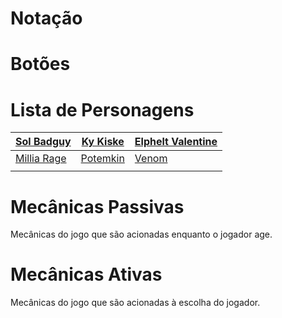 <!-- TITLE: Guilty Gear Xrd -->
<!-- SUBTITLE: Guilty Gear Xrd é o terceiro título principal da franquia Guilty Gear. Desenvolvido pelo estúdio Arc System Works, o jogo foi bem recebido pelas suas técnicas de animação e renderização em 3D que imitavam aparência de animação 2D de forma nunca vista anteriormente. Guilty Gear Xrd no momento está na versão Rev 2, com uma atualização de balancemaento de jogo prevista para Março de 2018.-->

# Notação


# Botões


# Lista de Personagens
| [Sol Badguy](/jogos/guilty-gear-xrd/personagens/sol-badguy)   | [Ky Kiske](/jogos/guilty-gear-xrd/personagens/ky-kiske) | [Elphelt Valentine](/jogos/guilty-gear-xrd/personagens/elphelt-valentine) |
|---------------------------------------------------------------|---------------------------------------------------------|---------------------------------------------------------------------------|
| [Millia Rage](/jogos/guilty-gear-xrd/personagens/millia-rage) | [Potemkin](/jogos/guilty-gear-xrd/personagens/potemkin) | [Venom](/jogos/guilty-gear-xrd/personagens/Venom)                         |
|                                                               |                                                         |                                                                           |
# Mecânicas Passivas
Mecânicas do jogo que são acionadas enquanto o jogador age.

# Mecânicas Ativas
Mecânicas do jogo que são acionadas à escolha do jogador.